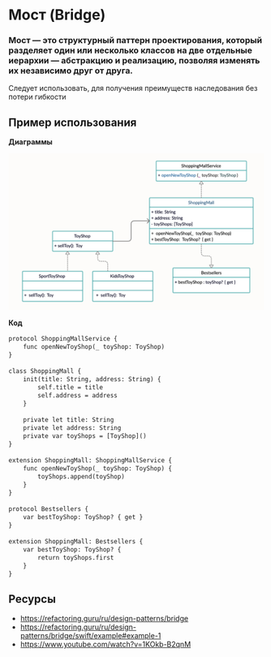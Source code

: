 # **Мост (Bridge)**


### **Мост** — это структурный паттерн проектирования, который разделяет один или несколько классов на две отдельные иерархии — абстракцию и реализацию, позволяя изменять их независимо друг от друга.

Следует использовать, для получения преимуществ наследования без потери гибкости


## Пример использования


**Диаграммы**

![Bridge](bridge.png)

**Код**

```
protocol ShoppingMallService {
    func openNewToyShop(_ toyShop: ToyShop)
}

class ShoppingMall {
    init(title: String, address: String) {
        self.title = title
        self.address = address
    }

    private let title: String
    private let address: String
    private var toyShops = [ToyShop]()
}

extension ShoppingMall: ShoppingMallService {
    func openNewToyShop(_ toyShop: ToyShop) {
        toyShops.append(toyShop)
    }
}

protocol Bestsellers {
    var bestToyShop: ToyShop? { get }
}

extension ShoppingMall: Bestsellers {
    var bestToyShop: ToyShop? {
        return toyShops.first
    }
}
```

## Ресурсы

* https://refactoring.guru/ru/design-patterns/bridge
* https://refactoring.guru/ru/design-patterns/bridge/swift/example#example-1
* https://www.youtube.com/watch?v=1KOkb-B2qnM
 
